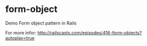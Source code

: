 # form-object

Demo Form object pattern in Rails

For more infor: http://railscasts.com/episodes/416-form-objects?autoplay=true